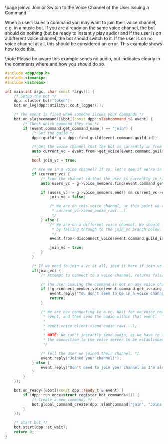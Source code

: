\page joinvc Join or Switch to the Voice Channel of the User Issuing a Command

When a user issues a command you may want to join their voice channel, e.g. in a music bot. If you are already on the same voice channel, the bot should do nothing (but be ready to instantly play audio) and if the user is on a different voice channel, the bot should switch to it. If the user is on no voice channel at all, this should be considered an error. This example shows how to do this.

\note Please be aware this example sends no audio, but indicates clearly in the comments where and how you should do so.

~~~~~~~~~~~~~~~~~~~~~~~~~cpp
#include <dpp/dpp.h>
#include <iomanip>
#include <sstream>

int main(int argc, char const *argv[]) {
	/* Setup the bot */
	dpp::cluster bot("token");
	bot.on_log(dpp::utility::cout_logger());

	/* The event is fired when someone issues your commands */
	bot.on_slashcommand([&bot](const dpp::slashcommand_t& event) {
		/* Check which command they ran */
		if (event.command.get_command_name() == "join") {
			/* Get the guild */
			dpp::guild* g = dpp::find_guild(event.command.guild_id);

			/* Get the voice channel that the bot is currently in from this server (will return nullptr if we're not in a voice channel!) */
			auto current_vc = event.from->get_voice(event.command.guild_id);

			bool join_vc = true;

			/* Are we in a voice channel? If so, let's see if we're in the right channel. */
			if (current_vc) {
				/* Find the channel id that the user is currently in */
				auto users_vc = g->voice_members.find(event.command.get_issuing_user().id);

				if (users_vc != g->voice_members.end() && current_vc->channel_id == users_vc->second.channel_id) {
					join_vc = false;

					/* We are on this voice channel, at this point we can send any audio instantly to vc:
					 * current_vc->send_audio_raw(...)
					 */
				} else {
					/* We are on a different voice channel. We should leave it, then join the new one
					 * by falling through to the join_vc branch below.
					 */
					event.from->disconnect_voice(event.command.guild_id);

					join_vc = true;
				}
			}

			/* If we need to join a vc at all, join it here if join_vc == true */
			if(join_vc) {
				/* Attempt to connect to a voice channel, returns false if we fail to connect. */

				/* The user issuing the command is not on any voice channel, we can't do anything */
				if (!g->connect_member_voice(event.command.get_issuing_user().id)) {
					event.reply("You don't seem to be in a voice channel!");
					return;
				}

				/* We are now connecting to a vc. Wait for on_voice_ready
				 * event, and then send the audio within that event:
				 *
				 * event.voice_client->send_audio_raw(...);
				 *
				 * NOTE: We can't instantly send audio, as we have to wait for
				 * the connection to the voice server to be established!
				 */

				/* Tell the user we joined their channel. */
				event.reply("Joined your channel!");
			} else {
				event.reply("Don't need to join your channel as I'm already there with you!");
			}
		}
	});

	bot.on_ready([&bot](const dpp::ready_t & event) {
		if (dpp::run_once<struct register_bot_commands>()) {
			/* Create a new command. */
			bot.global_command_create(dpp::slashcommand("join", "Joins your voice channel.", bot.me.id));
		}
	});

	/* Start bot */
	bot.start(dpp::st_wait);
	return 0;
}
~~~~~~~~~~~~~~~~~~~~~~~~~